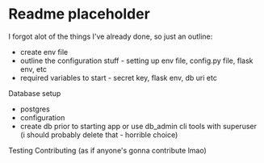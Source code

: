 # Readme placeholder
I forgot alot of the things I've already done, so just an outline:
- create env file
- outline the configuration stuff - setting up env file, config.py file, flask env, etc
- required variables to start - secret key, flask env, db uri etc

Database setup
- postgres
- configuration
- create db prior to starting app or use db_admin cli tools with superuser (i should probably delete that - horrible choice)

Testing
Contributing (as if anyone's gonna contribute lmao)